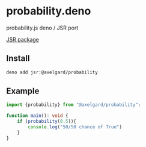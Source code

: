 # probability.deno
probability.js deno / JSR port 


[JSR package](https://jsr.io/@axelgard/probability)

## Install 

```bash
deno add jsr:@axelgard/probability
```

## Example

```typescript
import {probability} from "@axelgard/probability";

function main(): void {
    if (probability(0.5)){
        console.log("50/50 chance of True")
    }
} 


```

